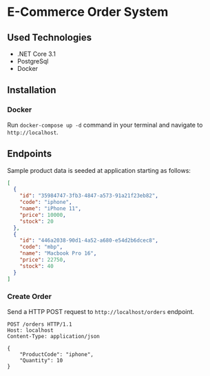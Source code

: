 # E-Commerce Order System

## Used Technologies

- .NET Core 3.1
- PostgreSql
- Docker

## Installation

### Docker

Run `docker-compose up -d` command in your terminal and navigate to `http://localhost`.

## Endpoints

Sample product data is seeded at application starting as follows:

```json
[
  {
    "id": "35984747-3fb3-4847-a573-91a21f23eb82",
    "code": "iphone",
    "name": "iPhone 11",
    "price": 10000,
    "stock": 20
  },
  {
    "id": "446a2038-90d1-4a52-a680-e54d2b6dcec8",
    "code": "mbp",
    "name": "Macbook Pro 16",
    "price": 22750,
    "stock": 40
  }
]
```

### Create Order

Send a HTTP POST request to `http://localhost/orders` endpoint.

```http
POST /orders HTTP/1.1
Host: localhost
Content-Type: application/json

{
    "ProductCode": "iphone",
    "Quantity": 10
}
```
